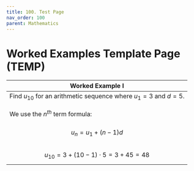 ```yaml
---
title: 100. Test Page
nav_order: 100
parent: Mathematics
---
```

# Worked Examples Template Page (TEMP)

| **Worked Example I**                                                                                                                                                                          |
| --------------------------------------------------------------------------------------------------------------------------------------------------------------------------------------------- |
| Find $u_{10}$ for an arithmetic sequence where $u_1=3$ and $d=5$.  <br> <br>We use the $n^{th}$ term formula:<br><br>$$u_n = u_1 + (n-1)d$$ <br>$$u_{10} = 3 + (10-1) \cdot 5 = 3 + 45 = 48$$ |
